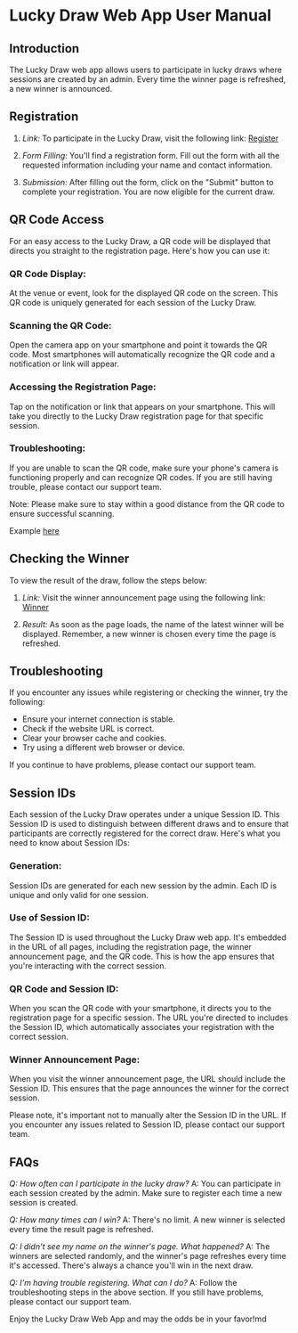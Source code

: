 # Lucky Draw Web App User Manual

## Introduction
The Lucky Draw web app allows users to participate in lucky draws where sessions are created by an admin. Every time the winner page is refreshed, a new winner is announced.

## Registration

1. *Link:* To participate in the Lucky Draw, visit the following link: [Register](https://app.lunch-lottery.com/lucky-draw?id=2400-yem4WDA2yRRKbvsL)
   
2. *Form Filling:* You'll find a registration form. Fill out the form with all the requested information including your name and contact information.

3. *Submission:* After filling out the form, click on the "Submit" button to complete your registration. You are now eligible for the current draw.

## QR Code Access
For an easy access to the Lucky Draw, a QR code will be displayed that directs you straight to the registration page. Here's how you can use it:

### QR Code Display:
At the venue or event, look for the displayed QR code on the screen. This QR code is uniquely generated for each session of the Lucky Draw.

### Scanning the QR Code:
Open the camera app on your smartphone and point it towards the QR code. Most smartphones will automatically recognize the QR code and a notification or link will appear.

### Accessing the Registration Page:
Tap on the notification or link that appears on your smartphone. This will take you directly to the Lucky Draw registration page for that specific session.

### Troubleshooting:
If you are unable to scan the QR code, make sure your phone's camera is functioning properly and can recognize QR codes. If you are still having trouble, please contact our support team.

Note: Please make sure to stay within a good distance from the QR code to ensure successful scanning.

Example [here](https://app.lunch-lottery.com/lucky-draw/qr.html?id=2400-yem4WDA2yRRKbvsL)

## Checking the Winner

To view the result of the draw, follow the steps below:

1. *Link:* Visit the winner announcement page using the following link: [Winner](https://app.lunch-lottery.com/lucky-draw/result.html?id=2400-yem4WDA2yRRKbvsL)
   
2. *Result:* As soon as the page loads, the name of the latest winner will be displayed. Remember, a new winner is chosen every time the page is refreshed.

## Troubleshooting

If you encounter any issues while registering or checking the winner, try the following:

- Ensure your internet connection is stable.
- Check if the website URL is correct.
- Clear your browser cache and cookies.
- Try using a different web browser or device.

If you continue to have problems, please contact our support team.

## Session IDs
Each session of the Lucky Draw operates under a unique Session ID. This Session ID is used to distinguish between different draws and to ensure that participants are correctly registered for the correct draw. Here's what you need to know about Session IDs:

### Generation:
Session IDs are generated for each new session by the admin. Each ID is unique and only valid for one session.

### Use of Session ID: 
The Session ID is used throughout the Lucky Draw web app. It's embedded in the URL of all pages, including the registration page, the winner announcement page, and the QR code. This is how the app ensures that you're interacting with the correct session.

### QR Code and Session ID:
When you scan the QR code with your smartphone, it directs you to the registration page for a specific session. The URL you're directed to includes the Session ID, which automatically associates your registration with the correct session.

### Winner Announcement Page:
When you visit the winner announcement page, the URL should include the Session ID. This ensures that the page announces the winner for the correct session.

Please note, it's important not to manually alter the Session ID in the URL. If you encounter any issues related to Session ID, please contact our support team.

## FAQs

*Q: How often can I participate in the lucky draw?*
A: You can participate in each session created by the admin. Make sure to register each time a new session is created.

*Q: How many times can I win?*
A: There's no limit. A new winner is selected every time the result page is refreshed.

*Q: I didn't see my name on the winner's page. What happened?*
A: The winners are selected randomly, and the winner's page refreshes every time it's accessed. There's always a chance you'll win in the next draw.

*Q: I'm having trouble registering. What can I do?*
A: Follow the troubleshooting steps in the above section. If you still have problems, please contact our support team.

Enjoy the Lucky Draw Web App and may the odds be in your favor!md
